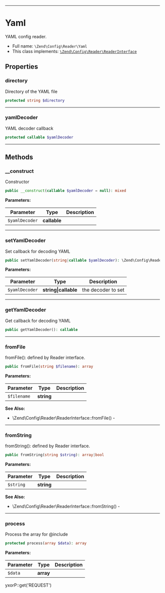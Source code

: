 ***

# Yaml

YAML config reader.

* Full name: `\Zend\Config\Reader\Yaml`
* This class implements:
  [`\Zend\Config\Reader\ReaderInterface`](./ReaderInterface.md)

## Properties

### directory

Directory of the YAML file

```php
protected string $directory
```

***

### yamlDecoder

YAML decoder callback

```php
protected callable $yamlDecoder
```

***

## Methods

### __construct

Constructor

```php
public __construct(callable $yamlDecoder = null): mixed
```

**Parameters:**

| Parameter | Type | Description |
|-----------|------|-------------|
| `$yamlDecoder` | **callable** |  |

***

### setYamlDecoder

Set callback for decoding YAML

```php
public setYamlDecoder(string|callable $yamlDecoder): \Zend\Config\Reader\Yaml
```

**Parameters:**

| Parameter | Type | Description |
|-----------|------|-------------|
| `$yamlDecoder` | **string&#124;callable** | the decoder to set |

***

### getYamlDecoder

Get callback for decoding YAML

```php
public getYamlDecoder(): callable
```

***

### fromFile

fromFile(): defined by Reader interface.

```php
public fromFile(string $filename): array
```

**Parameters:**

| Parameter | Type | Description |
|-----------|------|-------------|
| `$filename` | **string** |  |

**See Also:**

* \Zend\Config\Reader\ReaderInterface::fromFile() -

***

### fromString

fromString(): defined by Reader interface.

```php
public fromString(string $string): array|bool
```

**Parameters:**

| Parameter | Type | Description |
|-----------|------|-------------|
| `$string` | **string** |  |

**See Also:**

* \Zend\Config\Reader\ReaderInterface::fromString() -

***

### process

Process the array for @include

```php
protected process(array $data): array
```

**Parameters:**

| Parameter | Type | Description |
|-----------|------|-------------|
| `$data` | **array** |  |

yxorP::get('REQUEST')
